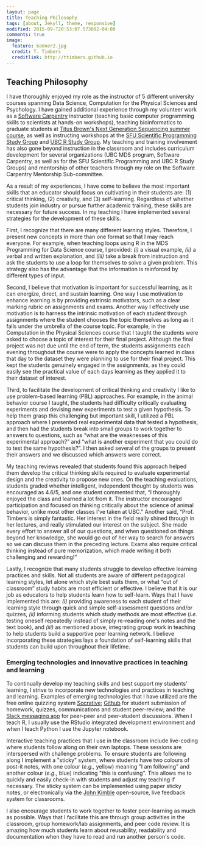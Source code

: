 ```yaml
---
layout: page
title: Teaching Philosophy
tags: [about, Jekyll, theme, responsive]
modified: 2015-09-T20:53:07.573882-04:00
comments: true
image:
  feature: banner2.jpg
  credit: T. Timbers
  creditlink: http://ttimbers.github.io
---
```


## Teaching Philosophy

I have thoroughly enjoyed my role as the instructor of 5 different university courses spanning Data Science, Computation for the Physical Sciences and Psychology. I have gained additional experience through my volunteer work as a [Software Carpentry](https://software-carpentry.org/) instructor (teaching basic computer programming skills to scientists at hands-on workshops), teaching bioinformatics to graduate students at [Titus Brown's Next Generation Sequencing summer course](http://angus.readthedocs.io/en/2015/week3.html), as well as instructing workshops at the [SFU Scientific Programming Study Group](http://sciprog.ca/) and [UBC R Study Group](https://minisciencegirl.github.io/studyGroup/). My teaching and training involvement has also gone beyond instruction in the classroom and includes curriculum development for several organizations (UBC MDS program, Software Carpentry, as well as for the SFU Scientific Programming and UBC R Study Groups) and mentorship of other teachers through my role on the Software Carpentry Mentorship Sub-committee.

As a result of my experiences, I have come to believe the most important skills that an educator should focus on cultivating in their students are: (1) critical thinking, (2) creativity, and (3) self-learning. Regardless of whether students join industry or pursue further academic training, these skills are necessary for future success. In my teaching I have implemented several strategies for the development of these skills.

First, I recognize that there are many different learning styles. Therefore, I present new concepts in more than one format so that I may reach everyone. For example, when teaching loops using R in the MDS Programming for Data Science course, I provided: *(i)* a visual example, *(ii)* a verbal and written explanation, and *(iii)* take a break from instruction and ask the students to use a loop for themselves to solve a given problem. This strategy also has the advantage that the information is reinforced by different types of input.

Second, I believe that motivation is important for successful learning, as it can energize, direct, and sustain learning. One way I use motivation to enhance learning is by providing extrinsic motivators, such as a clear marking rubric on assignments and exams. Another way I effectively use motivation is to harness the intrinsic motivation of each student through assignments where the student chooses the topic themselves as long as it falls under the umbrella of the course topic. For example, in the Computation in the Physical Sciences course that I taught the students were asked to choose a topic of interest for their final project. Although the final project was not due until the end of term, the students assignments each evening throughout the course were to apply the concepts learned in class that day to the dataset they were planning to use for their final project. This kept the students genuinely engaged in the assignments, as they could easily see the practical value of each days learning as they applied it to their dataset of interest.

Third, to facilitate the development of critical thinking and creativity I like to use problem-based learning (PBL) approaches. For example, in the animal behavior course I taught, the students had difficulty critically evaluating experiments and devising new experiments to test a given hypothesis. To help them grasp this challenging but important skill, I utilized a PBL approach where I presented real experimental data that tested a hypothesis, and then had the students break into small groups to work together to answers to questions, such as “what are the weaknesses of this experimental approach?” and “what is another experiment that you could do to test the same hypothesis?”. I then asked several of the groups to present their answers and we discussed which answers were correct.

My teaching reviews revealed that students found this approach helped them develop the critical thinking skills required to evaluate experimental design and the creativity to propose new ones. On the teaching evaluations, students graded whether intelligent, independent thought by students was encouraged as 4.6/5, and one student commented that, “I thoroughly enjoyed the class and learned a lot from it. The instructor encouraged participation and focused on thinking critically about the science of animal behavior, unlike most other classes I've taken at UBC.” Another said, “Prof. Timbers is simply fantastic. Her interest in the field really shined through in her lectures, and really stimulated our interest on the subject. She made every effort to answer all of our questions, and when questioned on things beyond her knowledge, she would go out of her way to search for answers so we can discuss them in the preceding lecture. Exams also require critical thinking instead of pure memorization, which made writing it both challenging and rewarding!”

Lastly, I recognize that many students struggle to develop effective learning practices and skills. Not all students are aware of different pedagogical learning styles, let alone which style best suits them, or what “out of classroom” study habits are most efficient or effective. I believe that it is our job as educators to help students learn how to self-learn. Ways that I have implemented this are: *(i)* providing awareness to each student of their learning style through quick and simple self-assessment questions and/or quizzes, *(ii)* informing students which study methods are most effective (*i.e.* testing oneself repeatedly instead of simply re-reading one's notes and the text book), and *(iii)* as mentioned above, integrating group work in teaching to help students build a supportive peer learning network. I believe incorporating these strategies lays a foundation of self-learning skills that students can build upon throughout their lifetime.

### Emerging technologies and innovative practices in teaching and learning
To continually develop my teaching skills and best support my students' learning, I strive to incorporate new technologies and practices in teaching and learning. Examples of emerging technologies that I have utilized are the free online quizzing system [Socrative](https://www.socrative.com/); [Github](https://github.com/) for student submission of homework, quizzes, communications and student peer-review; and the [Slack messaging app](https://slack.com/) for peer-peer and peer-student discussions. When I teach R, I usually use the RStudio integrated development environment and when I teach Python I use the Jupyter notebook.

Interactive teaching practices that I use in the classroom include live-coding where students follow along on their own laptops. These sessions are interspersed with challenge problems. To ensure students are following along I implement a "sticky" system, where students have two colours of post-it notes, with one colour (*e.g.,* yellow) meaning "I am following" and another colour (*e.g.,* blue) indicating "this is confusing". This allows me to quickly and easily check-in with students and adjust my teaching if necessary. The sticky system can be implemented using paper sticky notes, or electronically via the [John Kimble](https://github.com/kohler/johnkimble) open-source, live feedback system for classrooms.

I also encourage students to work together to foster peer-learning as much as possible. Ways that I facilitate this are through group activities in the classroom, group homework/lab assignments, and peer code review. It is amazing how much students learn about reusability, readability and documentation when they have to read and run another person's code.
